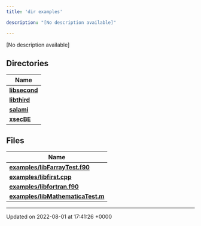 ```yaml
---
title: 'dir examples'

description: "[No description available]"

---
```







[No description available]

## Directories

| Name           |
| -------------- |
| **[libsecond](/documentation/code/darkbit_development/files/dir_dff073d442c794c2989394115bec1e2e/#dir-libsecond)**  |
| **[libthird](/documentation/code/darkbit_development/files/dir_c35c44b862b82d6b9b19a560498428d3/#dir-libthird)**  |
| **[salami](/documentation/code/darkbit_development/files/dir_69fa228ebecc3dc4f9a2f9d9b10a1247/#dir-salami)**  |
| **[xsecBE](/documentation/code/darkbit_development/files/dir_a78c512b56e271af296e1e64c966e8c5/#dir-xsecbe)**  |

## Files

| Name           |
| -------------- |
| **[examples/libFarrayTest.f90](/documentation/code/darkbit_development/files/libfarraytest_8f90/#file-libfarraytest.f90)**  |
| **[examples/libfirst.cpp](/documentation/code/darkbit_development/files/libfirst_8cpp/#file-libfirst.cpp)**  |
| **[examples/libfortran.f90](/documentation/code/darkbit_development/files/libfortran_8f90/#file-libfortran.f90)**  |
| **[examples/libMathematicaTest.m](/documentation/code/darkbit_development/files/libmathematicatest_8m/#file-libmathematicatest.m)**  |






-------------------------------

Updated on 2022-08-01 at 17:41:26 +0000
